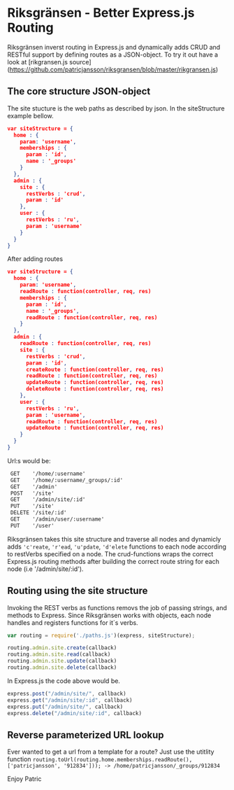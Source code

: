 Riksgränsen - Better Express.js Routing
===========

Riksgränsen inverst routing in  Express.js and dynamically adds CRUD and RESTful support by defining routes as a JSON-object. To try it out have a look at [rikgransen.js source] (https://github.com/patricjansson/riksgransen/blob/master/rikgransen.js)

The core structure JSON-object
------------------------------
The site stucture is the web paths as described by json. In the siteStructure example bellow.

```json
var siteStructure = {
  home : {
    param: 'username',
    memberships : {
      param : 'id',
      name : '_groups'
    }
  },
  admin : {
    site : {
      restVerbs : 'crud',
      param : 'id'
    },
    user : {
      restVerbs : 'ru',
      param : 'username'
    }
  }
}
```
After adding routes
```json
var siteStructure = {
  home : {
    param: 'username',
    readRoute : function(controller, req, res)
    memberships : {
      param : 'id',
      name : '_groups',
      readRoute : function(controller, req, res)
    }
  },
  admin : {
    readRoute : function(controller, req, res)                                         
    site : {
      restVerbs : 'crud',
      param : 'id',
      createRoute : function(controller, req, res)
      readRoute : function(controller, req, res)
      updateRoute : function(controller, req, res)
      deleteRoute : function(controller, req, res)
    },
    user : {
      restVerbs : 'ru',
      param : 'username',
      readRoute : function(controller, req, res)
      updateRoute : function(controller, req, res)
    }
  }
}
```


Url:s would be:
```html
 GET    '/home/:username'
 GET    '/home/:username/_groups/:id'
 GET    '/admin'
 POST   '/site'
 GET    '/admin/site/:id'
 PUT    '/site'
 DELETE '/site/:id'
 GET    '/admin/user/:username'
 PUT    '/user'

```

Riksgränsen takes this site structure and traverse all nodes and dynamicly adds `'c'reate`, `'r'ead`, `'u'pdate`, `'d'elete` functions to each node according to restVerbs specified on a node. The crud-functions wraps the correct Express.js routing methods after building the correct route string for each node (i.e '/admin/site/:id').

Routing using the site structure
--------------------------------

Invoking the REST verbs as functions removs the job of passing strings, and methods to Express. Since Riksgränsen works with objects, each node handles and registers functions for it´s verbs.

```javascript
var routing = require('./paths.js')(express, siteStructure);

routing.admin.site.create(callback)
routing.admin.site.read(callback)
routing.admin.site.update(callback)
routing.admin.site.delete(callback)
```

In Express.js the code above would be.
```javascript
express.post("/admin/site/", callback)
express.get("/admin/site/:id", callback)
express.put("/admin/site/", callback)
express.delete("/admin/site/:id", callback)
```


Reverse parameterized URL lookup
------------------------------
Ever wanted to get a url from a template for a route? Just use the utitlity function
`routing.toUrl(routing.home.memberships.readRoute(), ['patricjansson', '912834'])); -> /home/patricjansson/_groups/912834`

Enjoy Patric 

